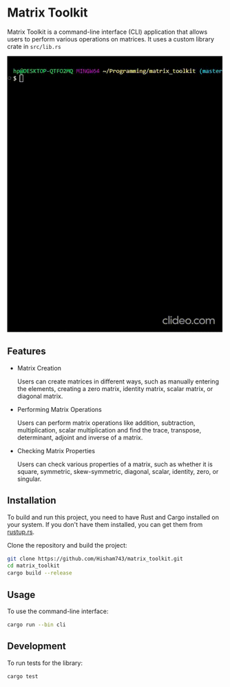 # Matrix Toolkit

Matrix Toolkit is a command-line interface (CLI) application that allows users to perform various operations on matrices. It uses a custom library crate in `src/lib.rs`

![Demo video of the cli](cli.gif)

## Features

- Matrix Creation

  Users can create matrices in different ways, such as manually entering the elements, creating a zero matrix, identity matrix, scalar matrix, or diagonal matrix.

- Performing Matrix Operations

  Users can perform matrix operations like addition, subtraction, multiplication, scalar multiplication and find the trace, transpose, determinant, adjoint and inverse of a matrix.

- Checking Matrix Properties

  Users can check various properties of a matrix, such as whether it is square, symmetric, skew-symmetric, diagonal, scalar, identity, zero, or singular.

## Installation

To build and run this project, you need to have Rust and Cargo installed on your system. If you don't have them installed, you can get them from [rustup.rs](https://rustup.rs/).

Clone the repository and build the project:

```bash
git clone https://github.com/Hisham743/matrix_toolkit.git
cd matrix_toolkit
cargo build --release
```

## Usage

To use the command-line interface:

```bash
cargo run --bin cli
```

## Development

To run tests for the library:

```bash
cargo test
```
